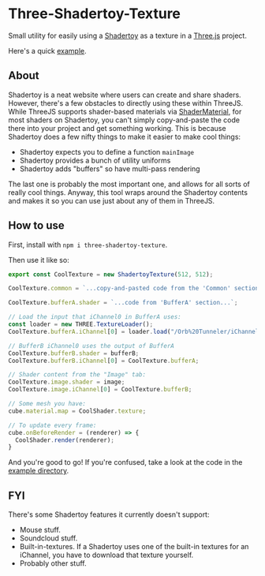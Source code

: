 # Three-Shadertoy-Texture

Small utility for easily using a [Shadertoy](https://www.shadertoy.com/) as a texture in a [Three.js](https://threejs.org/) project.

Here's a quick [example](https://three-shadertoy-texture-example.vercel.app/).

## About

Shadertoy is a neat website where users can create and share shaders. However, there's a few obstacles to
directly using these within ThreeJS. While ThreeJS supports shader-based materials via 
[ShaderMaterial](https://threejs.org/docs/?q=ShaderMa#api/en/materials/ShaderMaterial), for most shaders on
Shadertoy, you can't simply copy-and-paste the code there into your project and get something working. This
is because Shadertoy does a few nifty things to make it easier to make cool things:

  - Shadertoy expects you to define a function `mainImage`
  - Shadertoy provides a bunch of utility uniforms
  - Shadertoy adds "buffers" so have multi-pass rendering

The last one is probably the most important one, and allows for all sorts of really cool things. Anyway,
this tool wraps around the Shadertoy contents and makes it so you can use just about any of them in ThreeJS.

## How to use

First, install with `npm i three-shadertoy-texture`.

Then use it like so:

``` typescript
export const CoolTexture = new ShadertoyTexture(512, 512);

CoolTexture.common = `...copy-and-pasted code from the 'Common' section...`;

CoolTexture.bufferA.shader = `...code from 'BufferA' section...`;

// Load the input that iChannel0 in BufferA uses:
const loader = new THREE.TextureLoader();
CoolTexture.bufferA.iChannel[0] = loader.load("/Orb%20Tunneler/iChannel0.jpg");

// BufferB iChannel0 uses the output of BufferA
CoolTexture.bufferB.shader = bufferB;
CoolTexture.bufferB.iChannel[0] = CoolTexture.bufferA;

// Shader content from the "Image" tab:
CoolTexture.image.shader = image;
CoolTexture.image.iChannel[0] = CoolTexture.bufferB;

// Some mesh you have:
cube.material.map = CoolShader.texture;

// To update every frame:
cube.onBeforeRender = (renderer) => {
  CoolShader.render(renderer);
}
```

And you're good to go! If you're confused, take a look at the code
in the [example directory](https://github.com/lukeschaefer/Three-Shadertoy-Texture/tree/main/example/src).

## FYI

There's some Shadertoy features it currently doesn't support:

- Mouse stuff.
- Soundcloud stuff.
- Built-in-textures.
  If a Shadertoy uses one of the built-in textures for an iChannel, you
  have to download that texture yourself.
- Probably other stuff.

